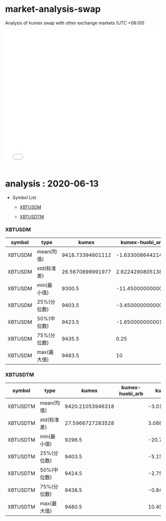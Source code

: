 # market-analysis-swap
Analysis of kumex swap with other exchange markets (UTC +08:00)

<iframe width="100%" height="440" src="./data.html" frameborder="no" border="0" scrolling="no"></iframe>

# analysis : 2020-06-13
* Symbol List

  * [XBTUSDM](#xbtusdm)

  * [XBTUSDTM](#xbtusdtm)


### XBTUSDM

symbol|type|kumex|kumex-huobi_arb|kumex-okex_arb
---|---|---|---|---
XBTUSDM | mean(均值) | 9418.73394801112 | -1.63300864421461 | -2.3692571733088
XBTUSDM | std(标准差) | 26.5670898991977 | 2.62242908051383 | 2.91379534199914
XBTUSDM | min(最小值) | 9300.5 | -11.4500000000007 | -13.6499999999996
XBTUSDM | 25%(分位数) | 9403.5 | -3.45000000000073 | -4.45000000000073
XBTUSDM | 50%(中位数) | 9423.5 | -1.65000000000146 | -2.25
XBTUSDM | 75%(分位数) | 9435.5 | 0.25 | -0.349999999998545
XBTUSDM | max(最大值) | 9483.5 | 10 | 11.4500000000007


### XBTUSDTM

symbol|type|kumex|kumex-huobi_arb|kumex-okex_arb
---|---|---|---|---
XBTUSDTM | mean(均值) | 9420.21053946318 |  | -3.01707974611697
XBTUSDTM | std(标准差) | 27.5966727283528 |  | 3.0883119614903
XBTUSDTM | min(最小值) | 9296.5 |  | -20.75
XBTUSDTM | 25%(分位数) | 9403.5 |  | -5.15000000000146
XBTUSDTM | 50%(中位数) | 9424.5 |  | -2.75
XBTUSDTM | 75%(分位数) | 9438.5 |  | -0.849999999998545
XBTUSDTM | max(最大值) | 9480.5 |  | 10.4500000000007

